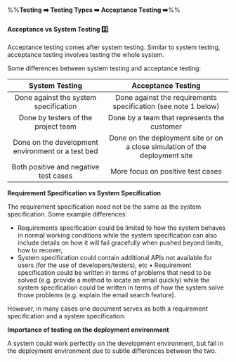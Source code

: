 <link rel="stylesheet" href="{{baseUrl}}/css/textbook.css">

<div class="website-content">

%%**Testing :arrow_right: Testing Types :arrow_right: Acceptance Testing :arrow_right:**%%

#### Acceptance vs System Testing :two:

<div id="main">

Acceptance testing comes after system testing. Similar to system testing, acceptance testing involves testing the whole system.

Some differences between system testing and acceptance testing:

| System Testing                                      | Acceptance Testing                                                           |
| :-------------------------------------------------: | :--------------------------------------------------------------------------: |
| Done against the system specification               | Done against the requirements specification (see note 1 below)               |
| Done by testers of the project team                 | Done by a team that represents the customer                                  |
| Done on the development environment or a test bed   | Done on the deployment site or on a close simulation of the deployment site  |
| Both positive and negative test cases               | More focus on positive test cases                                            |

<tip-box>

**Requirement Specification vs System Specification**

The requirement specification need not be the same as the system specification. Some example differences:

* Requirements specification could be limited to how the system behaves in normal working conditions while the system specification can also include details on how it will fail gracefully when pushed beyond limits, how to recover,
* System specification could contain additional APIs  not available for users (for the use of developers/testers), etc
•	Requirement specification could be written in terms of problems that need to be solved (e.g. provide a method to locate an email quickly) while the system specification could be written in terms of how the system solve those problems (e.g. explain the email search feature).

However, in many cases one document serves as both a requirement specification and a system specification.

**Importance of testing on the deployment environment**

A system could work perfectly on the development environment, but fail in the deployment environment due to subtle differences between the two.

</tip-box>

</div>
</div>
